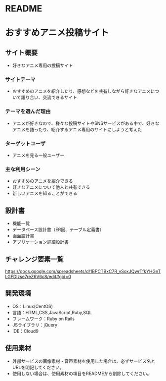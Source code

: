 # README

# おすすめアニメ投稿サイト

## サイト概要
- 好きなアニメ専用の投稿サイト

### サイトテーマ
- おすすめのアニメを紹介したり、感想などを共有しながら好きなアニメについて語り合い、交流できるサイト

### テーマを選んだ理由
- アニメが好きなので、様々な投稿サイトやSNSサービスがある中で、好きなアニメを語ったり、紹介するアニメ専用のサイトにしようと考えた

### ターゲットユーザ
- アニメを見る一般ユーザー

### 主な利用シーン
- おすすめのアニメを紹介できる
- 好きなアニメについて他人と共有できる
- 新しいアニメを知ることができる

## 設計書
- 機能一覧
- データベース設計書（ER図、テーブル定義書）
- 画面設計書
- アプリケーション詳細設計書

## チャレンジ要素一覧
https://docs.google.com/spreadsheets/d/1BPCTBxC7R_vSoxJQwrTfkYHGnTLGFDlzse7reZ6V6c8/edit#gid=0

## 開発環境
- OS：Linux(CentOS)
- 言語：HTML,CSS,JavaScript,Ruby,SQL
- フレームワーク：Ruby on Rails
- JSライブラリ：jQuery
- IDE：Cloud9

## 使用素材
- 外部サービスの画像素材・音声素材を使用した場合は、必ずサービス名とURLを明記してください。
- 使用しない場合は、使用素材の項目をREADMEから削除してください。
